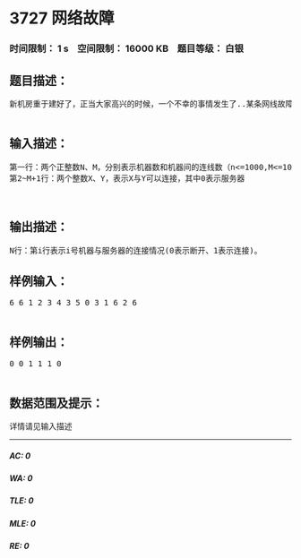 # 3727 网络故障   
### 时间限制： 1 s&nbsp;&nbsp;&nbsp;&nbsp;空间限制： 16000 KB&nbsp;&nbsp;&nbsp;&nbsp;题目等级： 白银  
## 题目描述：  

<pre>
新机房重于建好了，正当大家高兴的时候，一个不幸的事情发生了..某条网线故障，导致不分机器不能正常工作。天色已晚，大家都急着回家。情你一定尽快找出哪些机器与服务器断开了。    

</pre>
  
  
## 输入描述：  

<pre>
第一行：两个正整数N、M，分别表示机器数和机器间的连线数（n<=1000,M<=10000)  
第2~M+1行：两个整数X、Y，表示X与Y可以连接，其中0表示服务器   
  

</pre>
  
  
## 输出描述：  

<pre>
N行：第i行表示i号机器与服务器的连接情况(0表示断开、1表示连接)。 
</pre>
  
  
## 样例输入：  

<pre>
6 6 1 2 3 4 3 5 0 3 1 6 2 6   

</pre>
  
  
## 样例输出：  

<pre>
0 0 1 1 1 0   

</pre>
  
  
## 数据范围及提示：  

<pre>
详情请见输入描述
</pre>
  
  
***  

##### AC: 0  
##### WA: 0  
##### TLE: 0  
##### MLE: 0  
##### RE: 0  

